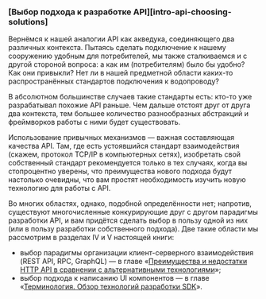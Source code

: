 ### [Выбор подхода к разработке API][intro-api-choosing-solutions]

Вернёмся к нашей аналогии API как акведука, соединяющего два различных контекста. Пытаясь сделать подключение к нашему сооружению удобным для потребителей, мы также сталкиваемся и с другой стороной вопроса: а как им (потребителям) было бы удобно? Как они привыкли? Нет ли в нашей предметной области каких-то распространённых стандартов подключения к водопроводу?

В абсолютном большинстве случаев такие стандарты есть: кто-то уже разрабатывал похожие API раньше. Чем дальше отстоят друг от друга два контекста, тем большее количество разнообразных абстракций и фреймворков работы с ними будет существовать.

Использование привычных механизмов — важная составляющая качества API. Там, где есть устоявшийся стандарт взаимодействия (скажем, протокол TCP/IP в компьютерных сетях), изобретать свой собственный стандарт рекомендуется только в тех случаях, когда вы стопроцентно уверены, что преимущества нового подхода будут настолько очевидны, что вам простят необходимость изучить новую технологию для работы с API.

Во многих областях, однако, подобной определённости нет; напротив, существуют многочисленные конкурирующие друг с другом парадигмы разработки API, и вам придётся сделать выбор в пользу одной из них (или в пользу разработки собственного подхода). Две такие области мы рассмотрим в разделах IV и V настоящей книги:
  * выбор парадигмы организации клиент-серверного взаимодействия (REST API, RPC, GraphQL) — в главе «[Преимущества и недостатки HTTP API в сравнении с альтернативными технологиями](#http-api-pros-and-cons)»;
  * выбор подхода к написанию UI компонентов — в главе «[Терминология. Обзор технологий разработки SDK](#sdk-toc-technology-overview)».